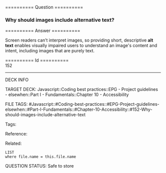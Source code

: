 ========== Question ==========  

### Why should images include alternative text?  

========== Answer ==========  

Screen readers can’t interpret images, so providing short, descriptive **alt text** enables visually impaired users to understand an image's content and intent, including images that are purely text.

========== Id ==========  
152

---

DECK INFO

TARGET DECK: Javascript::Coding best practices::EPG - Project guidelines - elsewhen::Part I - Fundamentals::Chapter 10 - Accessibility

FILE TAGS: #Javascript::#Coding-best-practices::#EPG-Project-guidelines-elsewhen::#Part-I-Fundamentals::#Chapter-10-Accessibility::#152-Why-should-images-include-alternative-text

Tags:

Reference:

Related:

```dataview
LIST
where file.name = this.file.name
```

QUESTION STATUS: Safe to store
